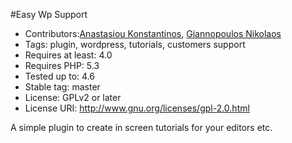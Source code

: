 #Easy Wp Support
* Contributors:[Anastasiou Konstantinos](https://github.com/kanastasiou), [Giannopoulos Nikolaos](https://github.com/gnnpls)
* Tags: plugin, wordpress, tutorials, customers support
* Requires at least: 4.0
* Requires PHP: 5.3
* Tested up to: 4.6
* Stable tag: master
* License: GPLv2 or later
* License URI: http://www.gnu.org/licenses/gpl-2.0.html

A simple plugin to create in screen tutorials for your editors etc.